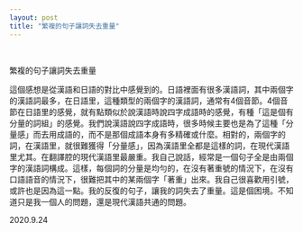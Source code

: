 ```yaml
---
layout: post
title: "繁複的句子讓詞失去重量"
---
```


  
&nbsp;
&nbsp;


繁複的句子讓詞失去重量

這個感想是從漢語和日語的對比中感覺到的。日語裡面有很多漢語詞，其中兩個字的漢語詞最多，在日語里，這種類型的兩個字的漢語詞，通常有4個音節。4個音節在日語里的感覺，就有點類似於說漢語時說四字成語時的感覺，有種「這是個有分量的詞組」的感覺。我們說漢語說四字成語時，很多時候主要也是為了這種「分量感」而去用成語的，而不是那個成語本身有多精確或什麼。相對的，兩個字的詞，在漢語里，就很難獲得「分量感」，因為漢語里全都是這樣的詞，在現代漢語里尤其。在翻譯腔的現代漢語里最嚴重。我自己說話，經常是一個句子全是由兩個字的漢語詞構成。這樣，每個詞的分量是均勻的，在沒有著重號的情況下，在沒有口語語音的情況下，很難把其中的某兩個字「著重」出來。我自己很喜歡用引號，或許也是因為這一點。我的反復的句子，讓我的詞失去了重量。這是個困境。不知道只是我一個人的問題，還是現代漢語共通的問題。

2020.9.24